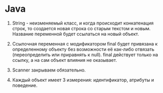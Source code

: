 # Java

1. String - неизменяемый класс, и когда происходит конкатенация строк, то создается новая строка со старым текстом и новым. Название переменной будет ссылаться на новый объект.

2. Ссылочная переменная с модификатором final будет привязана к определенному объекту без возможности её как-либо отвязать (переопределить или приравнять к null). final действует только на ссылку, а на сам объект влияния не оказывает. 

3. Scanner закрываем обязательно.

4. Каждый объект имеет 3 измерения: идентификатор, атрибуты и поведение.
